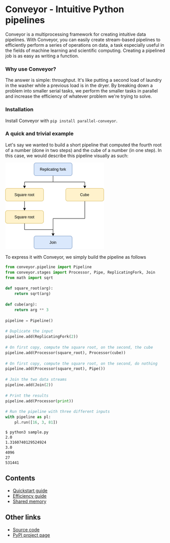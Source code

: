 # Conveyor - Intuitive Python pipelines

Conveyor is a multiprocessing framework for creating intuitive data pipelines. With Conveyor, you can easily create stream-based pipelines to efficiently perform a series of operations on data, a task especially useful in the fields of machine learning and scientific computing. Creating a pipelined job is as easy as writing a function.

### Why use Conveyor?
The answer is simple: throughput.  It's like putting a second load of laundry in the washer while a previous load is in the dryer. By breaking down a problem into smaller serial tasks, we perform the smaller tasks in parallel and increase the efficiency of whatever problem we're trying to solve.

### Installation
Install Conveyor with `pip install parallel-conveyor`.

### A quick and trivial example

Let's say we wanted to build a short pipeline that computed the fourth root of a number (done in two steps) and the cube of a number (in one step). In this case, we would describe this pipeline visually as such:

![Schematic](Fork-and-join.png)

To express it with Conveyor, we simply build the pipeline as follows

```python
from conveyor.pipeline import Pipeline
from conveyor.stages import Processor, Pipe, ReplicatingFork, Join
from math import sqrt

def square_root(arg):
    return sqrt(arg)

def cube(arg):
    return arg ** 3

pipeline = Pipeline()

# Duplicate the input
pipeline.add(ReplicatingFork(2))

# On first copy, compute the square root, on the second, the cube
pipeline.add(Processor(square_root), Processor(cube))

# On first copy, compute the square root, on the second, do nothing
pipeline.add(Processor(square_root), Pipe())

# Join the two data streams
pipeline.add(Join(2))

# Print the results
pipeline.add(Processor(print))

# Run the pipeline with three different inputs
with pipeline as pl:
    pl.run([16, 3, 81])
```

```console
$ python3 sample.py
2.0
1.3160740129524924
3.0
4096
27
531441

```

## Contents

* [Quickstart guide](quickstart_guide.md)
* [Efficiency guide](efficiency_guide.md)
* [Shared memory](shared_memory.md)

## Other links

* [Source code](https://github.com/DanielKrolopp/Conveyor)
* [PyPI project page](https://pypi.org/project/parallel-conveyor/)
